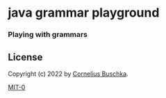# java grammar playground

### Playing with grammars

## License
Copyright (c) 2022 by [Cornelius Buschka](https://github.com/cbuschka).

[MIT-0](./license.txt)
